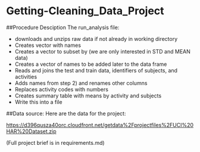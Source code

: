 # Getting-Cleaning_Data_Project

##Procedure Desciption
The run_analysis file:
*  downloads and unzips raw data if not already in working directory
*  Creates vector with names
* Creates a vector to subset by (we are only interested in STD and MEAN data)
* Creates a vector of names to be added later to the data frame
* Reads and joins the test and train data, identifiers of subjects, and activities
* Adds names from step 2) and renames other columns
* Replaces activity codes with numbers
* Creates summary table with means by activity and subjects
* Write this into a file

##Data source:
Here are the data for the project:

https://d396qusza40orc.cloudfront.net/getdata%2Fprojectfiles%2FUCI%20HAR%20Dataset.zip

(Full project brief is in requirements.md)
